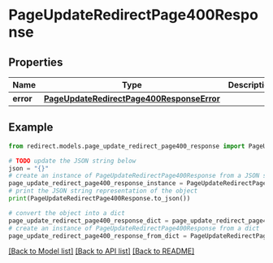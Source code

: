 # PageUpdateRedirectPage400Response


## Properties

Name | Type | Description | Notes
------------ | ------------- | ------------- | -------------
**error** | [**PageUpdateRedirectPage400ResponseError**](PageUpdateRedirectPage400ResponseError.md) |  | [optional] 

## Example

```python
from redirect.models.page_update_redirect_page400_response import PageUpdateRedirectPage400Response

# TODO update the JSON string below
json = "{}"
# create an instance of PageUpdateRedirectPage400Response from a JSON string
page_update_redirect_page400_response_instance = PageUpdateRedirectPage400Response.from_json(json)
# print the JSON string representation of the object
print(PageUpdateRedirectPage400Response.to_json())

# convert the object into a dict
page_update_redirect_page400_response_dict = page_update_redirect_page400_response_instance.to_dict()
# create an instance of PageUpdateRedirectPage400Response from a dict
page_update_redirect_page400_response_from_dict = PageUpdateRedirectPage400Response.from_dict(page_update_redirect_page400_response_dict)
```
[[Back to Model list]](../README.md#documentation-for-models) [[Back to API list]](../README.md#documentation-for-api-endpoints) [[Back to README]](../README.md)


